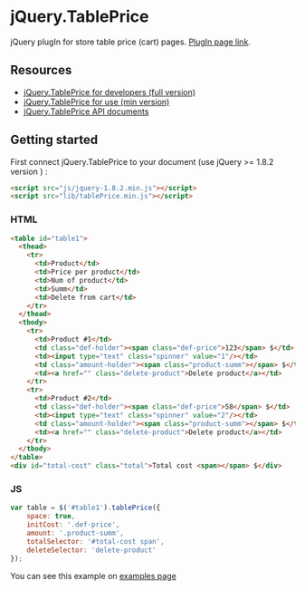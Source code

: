 # jQuery.TablePrice
jQuery plugIn for store table price (cart) pages. [PlugIn page link](http://jsjq.ru/plagin-podscheta-stoimosti-tovarov-v-korzine-jquery-tableprice/).

## Resources
* [jQuery.TablePrice for developers (full version)](https://raw.githubusercontent.com/mrmasterix/jQuery.TablePrice/master/lib/tablePrice.js)
* [jQuery.TablePrice for use (min version)](https://raw.githubusercontent.com/mrmasterix/jQuery.TablePrice/master/lib/tablePrice.min.js)
* [jQuery.TablePrice API documents](http://jsjq.ru/plagin-podscheta-stoimosti-tovarov-v-korzine-jquery-tableprice/)

## Getting started

First connect jQuery.TablePrice to your document (use jQuery >= 1.8.2 version )  :

```html
<script src="js/jquery-1.8.2.min.js"></script>
<script src="lib/tablePrice.min.js"></script>
```

### HTML

```html
<table id="table1">
  <thead>
    <tr>
      <td>Product</td>
      <td>Price per product</td>
      <td>Num of product</td>
      <td>Summ</td>
      <td>Delete from cart</td>
    </tr>
  </thead>
  <tbody>
    <tr>
      <td>Product #1</td>
      <td class="def-holder"><span class="def-price">123</span> $</td>
      <td><input type="text" class="spinner" value="1"/></td>
      <td class="amount-holder"><span class="product-summ"></span> $</td>
      <td><a href="" class="delete-product">Delete product</a></td>
    </tr>
    <tr>
      <td>Product #2</td>
      <td class="def-holder"><span class="def-price">58</span> $</td>
      <td><input type="text" class="spinner" value="2"/></td>
      <td class="amount-holder"><span class="product-summ"></span> $</td>
      <td><a href="" class="delete-product">Delete product</a></td>
    </tr>
  </tbody>
</table>
<div id="total-cost" class="total">Total cost <span></span> $</div>
```

### JS
```js
var table = $('#table1').tablePrice({
	space: true,
	initCost: '.def-price',
	amount: '.product-summ',
	totalSelector: '#total-cost span',
	deleteSelector: 'delete-product'
});
```
You can see this example on [examples page](http://jsjq.ru/plugins/jquery.tableprice/index.html)
